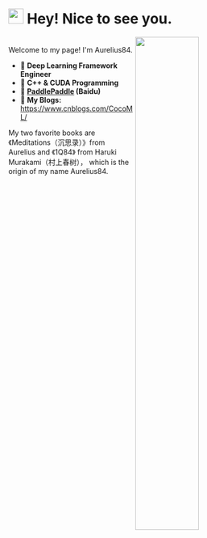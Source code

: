 <h1><img src="https://emojis.slackmojis.com/emojis/images/1531849430/4246/blob-sunglasses.gif?1531849430" width="30"/> Hey! Nice to see you.</h1>

<img align="right" width="50%" src="https://github-readme-stats.vercel.app/api?username=Aurelius84&theme=dark&show_icons=true">

<br>Welcome to my page! I'm Aurelius84. </br>


- 🔭 **Deep Learning Framework Engineer**
- 🌱 **C++ & CUDA Programming**
- 👯 **[PaddlePaddle](https://github.com/PaddlePaddle/Paddle) (Baidu)**
- 💬 **My Blogs:** https://www.cnblogs.com/CocoML/


My two favorite books are 《Meditations（沉思录）》from Aurelius and 《1Q84》 from Haruki Murakami（村上春树）， which is the origin of my name Aurelius84.
